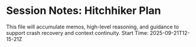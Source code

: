 # Session Notes: Hitchhiker Plan
This file will accumulate memos, high-level reasoning, and guidance to support crash recovery and context continuity.
Start Time: 2025-09-21T12-15-21Z
